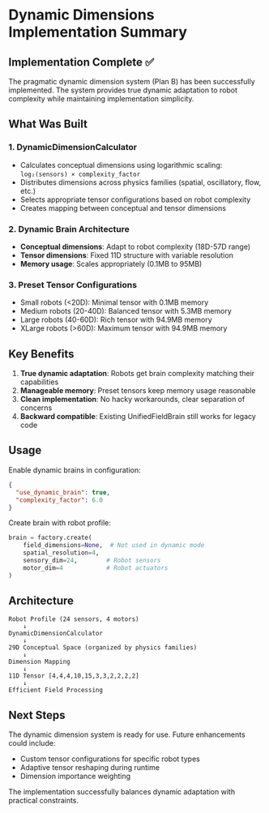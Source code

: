 # Dynamic Dimensions Implementation Summary

## Implementation Complete ✅

The pragmatic dynamic dimension system (Plan B) has been successfully implemented. The system provides true dynamic adaptation to robot complexity while maintaining implementation simplicity.

## What Was Built

### 1. DynamicDimensionCalculator
- Calculates conceptual dimensions using logarithmic scaling: `log₂(sensors) × complexity_factor`
- Distributes dimensions across physics families (spatial, oscillatory, flow, etc.)
- Selects appropriate tensor configurations based on robot complexity
- Creates mapping between conceptual and tensor dimensions

### 2. Dynamic Brain Architecture
- **Conceptual dimensions**: Adapt to robot complexity (18D-57D range)
- **Tensor dimensions**: Fixed 11D structure with variable resolution
- **Memory usage**: Scales appropriately (0.1MB to 95MB)

### 3. Preset Tensor Configurations
- Small robots (<20D): Minimal tensor with 0.1MB memory
- Medium robots (20-40D): Balanced tensor with 5.3MB memory  
- Large robots (40-60D): Rich tensor with 94.9MB memory
- XLarge robots (>60D): Maximum tensor with 94.9MB memory

## Key Benefits

1. **True dynamic adaptation**: Robots get brain complexity matching their capabilities
2. **Manageable memory**: Preset tensors keep memory usage reasonable
3. **Clean implementation**: No hacky workarounds, clear separation of concerns
4. **Backward compatible**: Existing UnifiedFieldBrain still works for legacy code

## Usage

Enable dynamic brains in configuration:
```json
{
  "use_dynamic_brain": true,
  "complexity_factor": 6.0
}
```

Create brain with robot profile:
```python
brain = factory.create(
    field_dimensions=None,  # Not used in dynamic mode
    spatial_resolution=4,
    sensory_dim=24,        # Robot sensors
    motor_dim=4            # Robot actuators
)
```

## Architecture

```
Robot Profile (24 sensors, 4 motors)
    ↓
DynamicDimensionCalculator
    ↓
29D Conceptual Space (organized by physics families)
    ↓
Dimension Mapping
    ↓
11D Tensor [4,4,4,10,15,3,3,2,2,2,2]
    ↓
Efficient Field Processing
```

## Next Steps

The dynamic dimension system is ready for use. Future enhancements could include:
- Custom tensor configurations for specific robot types
- Adaptive tensor reshaping during runtime
- Dimension importance weighting

The implementation successfully balances dynamic adaptation with practical constraints.